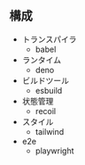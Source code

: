 ## 構成
- トランスパイラ
  - babel
- ランタイム
  - deno
- ビルドツール
  - esbuild
- 状態管理
  - recoil
- スタイル
  - tailwind
- e2e
  - playwright